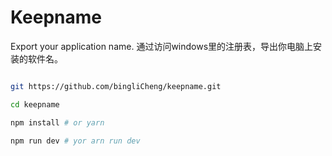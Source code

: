 # Keepname
Export your application name.
通过访问windows里的注册表，导出你电脑上安装的软件名。

```bash

git https://github.com/bingliCheng/keepname.git

cd keepname

npm install # or yarn

npm run dev # yor arn run dev

```